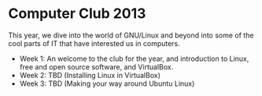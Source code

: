 # Computer Club 2013 #

This year, we dive into the world of GNU/Linux and beyond into some of the cool parts of IT that have interested us in computers.

- Week 1: An welcome to the club for the year, and introduction to Linux, free and open source software, and VirtualBox.
- Week 2: TBD (Installing Linux in VirtualBox)
- Week 3: TBD (Making your way around Ubuntu Linux)

